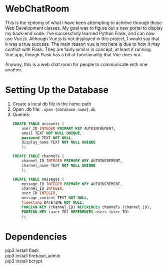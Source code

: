 # WebChatRoom
This is the epitomy of what I have been attempting to achieve through these Web Development classes. My goal was to figure out a new portal to display my back-end code. I've successfully learned Python Flask, and can now use Vue.js. Although Vue.js is not displayed in this project, I would say that it was a true success. The main reason vue is not here is due to how it may conflict with Flask. They are fairly similar in concept, at least if running Vue.app, though Flask has a bit of functionality that Vue does not. 

Anyway, this is a web chat room for people to communicate with one another. 

# Setting Up the Database
1. Create a local db file in the home path
2. Open .db file: `.open {database name}.db`
2. Queries:
    ```sql
    CREATE TABLE accounts (
        user_ID INTEGER PRIMARY KEY AUTOINCREMENT, 
        email TEXT NOT NULL UNIQUE, 
        password TEXT NOT NULL, 
        display_name TEXT NOT NULL UNIQUE
        );
    ```
    ```sql
    CREATE TABLE channels (
        channel_ID INTEGER PRIMARY KEY AUTOINCREMENT, 
        channel_name TEXT NOT NULL UNIQUE
        );
    ```
    ```sql
    CREATE TABLE messages (    
        message_ID INTEGER PRIMARY KEY AUTOINCREMENT,    
        channel_ID INTEGER,    
        user_ID INTEGER,    
        message_content TEXT NOT NULL,    
        timestamp DATETIME NOT NULL,    
        FOREIGN KEY (channel_ID) REFERENCES channels (channel_ID),    
        FOREIGN KEY (user_ID) REFERENCES users (user_ID)
        );
    ```

# Dependencies
pip3 install flask<br>
pip3 install firebase_admin<br>
pip3 install bcrypt<br>